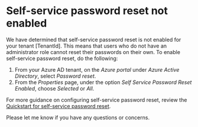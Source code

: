 <properties
    pageTitle="Self-service password reset is not enabled"
    description="Self-service password reset is not enabled"
    infoBubbleText="See details on the right"
    service="microsoft.activedirectory"
    resource=""
    authors="sahenry"
    displayOrder="1"
    articleId="Password_Reset_Not_Enabled"
    selfHelpType="diagnostics"
    supportTopicIds=""
    resourceTags=""
    productPesIds=""
    cloudEnvironments="public"
/>

# Self-service password reset not enabled

We have determined that self-service password reset is not enabled for your tenant <!--$TenantId-->[TenantId]<!--/$TenantId-->. This means that users who do not have an administrator role cannot reset their passwords on their own. To enable self-service password reset, do the following:

1. From your Azure AD tenant, on the *Azure portal* under *Azure Active Directory*, select *Password reset*.
2. From the *Properties* page, under the option *Self Service Password Reset Enabled*, choose *Selected* or *All*.

For more guidance on configuring self-service password reset, review the [Quickstart for self-service password reset](https://docs.microsoft.com/azure/active-directory/authentication/quickstart-sspr).

Please let me know if you have any questions or concerns.
